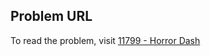 ## Problem URL

To read the problem, visit [11799 - Horror Dash](https://uva.onlinejudge.org/external/117/p11799.pdf)
